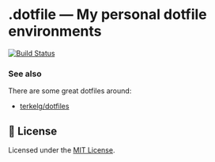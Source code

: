 # .dotfile — My personal dotfile environments

[![Build Status](https://travis-ci.com/socheatsok78/.dotfile.svg?branch=master)][travis-ci-status]

### See also
There are some great dotfiles around:
- [terkelg/dotfiles](https://github.com/terkelg/dotfiles)


## :memo: License
Licensed under the [MIT License](LICENSE).

[travis-ci-status]: https://travis-ci.com/socheatsok78/.dotfile

